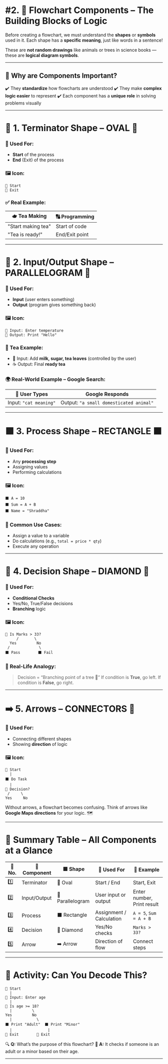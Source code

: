 # #2. 🧱 Flowchart Components – The Building Blocks of Logic

Before creating a flowchart, we must understand the **shapes** or **symbols** used in it. Each shape has a **specific meaning**, just like words in a sentence!

These are **not random drawings** like animals or trees in science books — these are **logical diagram symbols**.

---

## 🧠 Why are Components Important?

✔️ They **standardize** how flowcharts are understood
✔️ They make **complex logic easier** to represent
✔️ Each component has a **unique role** in solving problems visually

---

# 🔹 1. Terminator Shape – OVAL 🔷

### 📌 Used For:

* **Start** of the process
* **End** (Exit) of the process

### 🖼️ Icon:

```
🔷 Start
🔷 Exit
```

### ✅ Real Example:

| 🫖 Tea Making      | 🔠 Programming |
| ------------------ | -------------- |
| "Start making tea" | Start of code  |
| "Tea is ready!"    | End/Exit point |

---

# 🔸 2. Input/Output Shape – PARALLELOGRAM 🔶

### 📌 Used For:

* **Input** (user enters something)
* **Output** (program gives something back)

### 🖼️ Icon:

```
🔶 Input: Enter temperature
🔶 Output: Print "Hello"
```

### 🧪 Tea Example:

* 🥄 Input: Add **milk, sugar, tea leaves** (controlled by the user)
* ☕ Output: Final **ready tea**

### 🌍 Real-World Example – Google Search:

| 🧑 User Types          | Google Responds                         |
| ---------------------- | --------------------------------------- |
| Input: `"cat meaning"` | Output: `"a small domesticated animal"` |

---

# 🟩 3. Process Shape – RECTANGLE ⬛

### 📌 Used For:

* Any **processing step**
* Assigning values
* Performing calculations

### 🖼️ Icon:

```
⬛ A = 10
⬛ Sum = A + B
⬛ Name = "Shraddha"
```

### 🔧 Common Use Cases:

* Assign a value to a variable
* Do calculations (e.g., `total = price * qty`)
* Execute any operation

---

# 💠 4. Decision Shape – DIAMOND 🔷

### 📌 Used For:

* **Conditional Checks**
* Yes/No, True/False decisions
* **Branching** logic

### 🖼️ Icon:

```
🔷 Is Marks > 33?
     /       \
  Yes         No
 /             \
⬛ Pass        ⬛ Fail
```

### 🌿 Real-Life Analogy:

> Decision = “Branching point of a tree 🌳”
> If condition is **True**, go left.
> If condition is **False**, go right.

---

# ➡️ 5. Arrows – CONNECTORS 🔁

### 📌 Used For:

* Connecting different shapes
* Showing **direction** of logic

### 🖼️ Icon:

```
🔷 Start
  |
⬛ Do Task
  |
🔷 Decision?
 /     \
Yes     No
```

Without arrows, a flowchart becomes confusing. Think of arrows like **Google Maps directions** for your logic. 🗺️

---

# 🔄 Summary Table – All Components at a Glance

| 🔢 No. | 🧩 Component | 🟦 Shape         | 📘 Used For              | 🧠 Example                 |
| ------ | ------------ | ---------------- | ------------------------ | -------------------------- |
| 1️⃣    | Terminator   | 🔷 Oval          | Start / End              | Start, Exit                |
| 2️⃣    | Input/Output | 🔶 Parallelogram | User input or output     | Enter number, Print result |
| 3️⃣    | Process      | ⬛ Rectangle      | Assignment / Calculation | `A = 5`, `Sum = A + B`     |
| 4️⃣    | Decision     | 💠 Diamond       | Yes/No checks            | `Marks > 33?`              |
| 5️⃣    | Arrow        | ➡️ Arrow         | Direction of flow        | Connect steps              |

---

# 🧪 Activity: Can You Decode This?

```
🔷 Start
  |
🔶 Input: Enter age
  |
💠 Is age >= 18?
  |         \
Yes         No
  |           \
⬛ Print "Adult"  ⬛ Print "Minor"
  |                |
🔷 Exit        🔷 Exit
```

🔍 **Q:** What’s the purpose of this flowchart?
🧠 **A:** It checks if someone is an adult or a minor based on their age.

---